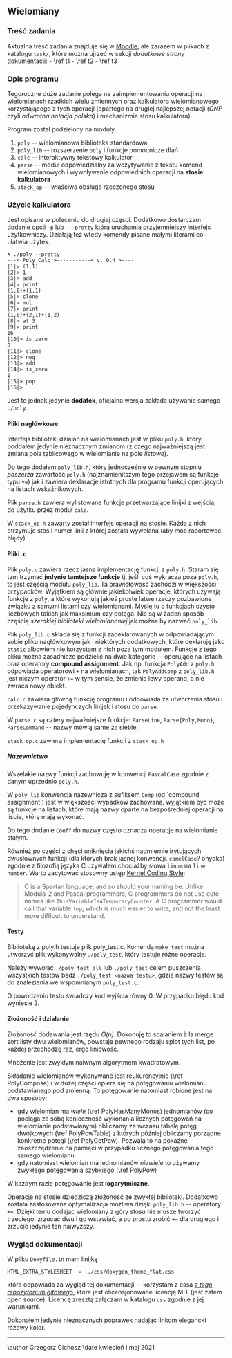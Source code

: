 
## Wielomiany

### Treść zadania

Aktualna treść zadania znajduje się
w [Moodle](https://moodle.mimuw.edu.pl), ale zarazem w plikach z
katalogu `task/`, które można ujrzeć w sekcji _dodatkowe strony_
dokumentacji:
    - \ref t1
    - \ref t2
    - \ref t3

### Opis programu

Tegoroczne duże zadanie polega na zaimplementowaniu operacji na wielomianach
rzadkich wielu zmiennych oraz kalkulatora wielomianowego
korzystającego z tych operacji (opartego na drugiej najlepszej notacji
(_ONP_ czyli _odwrotna notacja polska_) i mechanizmie stosu kalkulatora).

Program został podzielony na moduły.
1. `poly` -- wielomianowa biblioteka standardowa
2. `poly_lib` -- rozszerzenie `poly` i funkcje pomocnicze dlań
3. `calc` -- interaktywny tekstowy kalkulator
4. `parse` -- moduł odpowiedzialny za wczytywanie z tekstu komend
   wielomianowych i wywoływanie odpowiednich operacji na 
   __stosie kalkulatora__
5. `stack_op` -- właściwa obsługa rzeczonego stosu

### Użycie kalkulatora

Jest opisane w poleceniu do drugiej części. Dodatkowo dostarczam
dodanie opcji `-p` lub `---pretty` która uruchamia przyjemniejszy
interfejs użytkowniczy. Działają też wtedy komendy pisane małymi
literami co ułatwia użytek.

    λ ./poly --pretty
    ---< Poly Calc >-----------< v. 0.4 >----
    |1|> (1,1)
    |2|> 1
    |3|> add
    |4|> print
    (1,0)+(1,1)
    |5|> clone
    |6|> mul
    |7|> print
    (1,0)+(2,1)+(1,2)
    |8|> at 3
    |9|> print
    16
    |10|> is_zero
    0
    |11|> clone
    |12|> neg
    |13|> add
    |14|> is_zero
    1
    |15|> pop
    |16|> 

Jest to jednak jedynie __dodatek__, oficjalna wersja zakłada używanie
samego `./poly`.

#### Pliki nagłówkowe

Interfejs biblioteki działań na wielomianach jest w pliku `poly.h`,
który poddałem jedynie nieznacznym zmianom (z czego najważniejszą jest
zmiana pola tablicowego w wielomianie na pole _listowe_).

Do tego dodałem `poly_lib.h`, który jednocześnie w pewnym stopniu
_poszerza_ zawartość `poly.h` (najznamienitszym tego przejawem są
funkcje typu `+=`) jak i zawiera deklaracje istotnych dla
programu funkcji operujących na listach wskaźnikowych.

Plik `parse.h` zawiera wylistowane funkcje przetwarzające linijki z
wejścia, do użytku przez moduł `calc`.

W `stack_op.h` zawarty został interfejs operacji na stosie. Każda z
nich otrzymuje stos i numer linii z której została wywołana (aby móc
raportować błędy)

#### Pliki .c

Plik `poly.c` zawiera rzecz jasna implementację funkcji z
`poly.h`. Staram się tam trzymać __jedynie tamtejsze funkcje__
tj. jeśli coś wykracza poza `poly.h`, to jest częścią modułu
`poly_lib`. Ta prawidłowość zachodzi w większości
przypadków. Wyjątkiem są głównie jakiekolwiek operacje, których
używają funkcje z `poly`, a które wykonują jakieś proste łatwe
rzeczy pozbawione związku z samymi listami czy wielomianami. Myślę tu
o funkcjach czysto liczbowych takich jak maksimum czy potęga. Nie są w
żaden sposób częścią _szerokiej biblioteki wielomianowej_ jak można by
nazwać `poly_lib`.

Plik `poly_lib.c` składa się z funkcji zadeklarowanych w
odpowiadającym sobie pliku nagłówkowym jak i niektórych dodatkowych,
które deklaruję jako `static` albowiem nie korzystam z nich poza tym
modułem. Funkcje z tego pliku można zasadniczo podzielić na dwie
kategorie -- operujące na listach oraz operatory __compound
assignment__. Jak np. funkcja `PolyAdd` z `poly.h` odpowiada
operatorowi `+` na wielomianach, tak `PolyAddComp` z `poly_lib.h` jest
niczym operator `+=` w tym sensie, że zmienia lewy operand, a nie
zwraca nowy obiekt. 

`calc.c` zawiera główną funkcję programu i odpowiada za utworzenia
stosu i przekazywanie pojedynczych linijek i stosu do `parse`.

W `parse.c` są cztery najważniejsze funkcje: `ParseLine`,
`Parse{Poly,Mono}`, `ParseCommand` -- nazwy mówią same za siebie.

`stack_op.c` zawiera implementację funkcji z `stack_op.h`

##### Nazewnictwo

Wszelakie nazwy funkcji zachowuję w konwencji `PascalCase` zgodnie z
danym uprzednio `poly.h`.

W `poly_lib` konwencja nazewnicza z sufiksem `Comp` (od `compound assignment') jest
w większości wypadków zachowana, wyjątkiem być może są funkcje na
listach, które mają nazwy oparte na bezpośredniej operacji na liście,
którą mają wykonać.

Do tego dodanie `Coeff` do nazwy często oznacza operacje na
wielomianie stałym.

Również po części z chęci uniknięcia jakichś nadmiernie irytujących
dwusłownych funkcji (dla których brak jasnej konwencji. `camelCase`?
ohydka) zgodnie z filozofią języka C używałem chociażby słowa `linum`
na `line number`. Warto zacytować stosowny ustęp 
[Kernel Coding Style](https://www.kernel.org/doc/html/v4.10/process/coding-style.html#naming):

> C is a Spartan language, and so should your naming be. Unlike Modula-2
> and Pascal programmers, C programmers do not use cute names like
> `ThisVariableIsATemporaryCounter`. A C programmer would call that
> variable `tmp`, which is much easier to write, and not the least more
> difficult to understand.

#### Testy

Bibliotekę z poly.h testuje plik poly_test.c. Komendą `make test` można
utworzyć plik wykonywalny `./poly_test`, który testuje różne operacje.

Należy wywołać `./poly_test all` lub `./poly_test` celem puszczenia
wszystkich testów bądź `./poly_test <nazwa testu>`, gdzie nazwy testów
są do znalezienia we wspomnianym `poly_test.c`.

O powodzeniu testu świadczy kod wyjścia równy 0. W przypadku błędu kod
wyniesie 2.

#### Złożoność i działanie

Złożoność dodawania jest rzędu _O(n)_. Dokonuję to scalaniem à la
merge sort listy dwu wielomianów, powstaje pewnego rodzaju splot tych
list, po każdej przechodzę raz, ergo liniowość.

Mnożenie jest zwykłym naiwnym algorytmem kwadratowym.

Składanie wielomianów wykonywane jest reukurencyjnie 
(\ref PolyCompose) i w dużej części opiera się na potęgowaniu
wielomianu podstawianego pod zmienną. To potęgowanie natomiast robione
jest na dwa sposoby:
- gdy wielomian ma _wiele_ (\ref PolyHasManyMonos) jednomianów (co pociąga za sobą konieczność
  wykonania licznych potęgowań na wielomianie podstawianym) obliczamy
  za wczasu tabelę potęg dwójkowych (\ref PolyPowTable) z których później
  obliczamy porządne konkretne potęgi (\ref PolyGetPow). Pozwala to na
  pokaźne zaoszczędzenie na pamięci w przypadku licznego potęgowania
  tego samego wielomianu
- gdy natomiast wielomian ma jednomianów _niewiele_ to używamy
  zwykłego potęgowania szybkiego (\ref PolyPow)
  
W każdym razie potęgowanie jest __logarytmiczne__.

Operacje na stosie dziedziczą złożoność ze zwykłej
biblioteki. Dodatkowo została zastosowana optymalizacja możliwa dzięki
`poly_lib.h` -- operatory `+=`. Dzięki temu dodając wielomiany z góry
stosu nie muszę tworzyć trzeciego, zrzucać dwu i go wstawiać, a po
prostu zrobić `+=` dla drugiego i zrzucić jedynie ten najwyższy.

### Wygląd dokumentacji

W pliku `Doxyfile.in` mam linijkę

    HTML_EXTRA_STYLESHEET  = ../css/doxygen_theme_flat.css

która odpowiada za wygląd tej dokumentacji -- korzystam z cssa
[_z tego repozytorium gitowego_](https://github.com/kcwongjoe/doxygen_theme_flat_design),
które jest olicensjonowane licencją MIT (jest zatem open
source). Licencę zresztą załączam w katalogu `css` zgodnie z jej warunkami.

Dokonałem jedynie nieznacznych poprawek nadając linkom elegancki
różowy kolor.

------------

\author Grzegorz Cichosz
\date kwiecień i maj 2021
